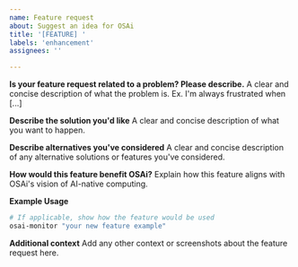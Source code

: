 ```yaml
---
name: Feature request
about: Suggest an idea for OSAi
title: '[FEATURE] '
labels: 'enhancement'
assignees: ''

---
```


**Is your feature request related to a problem? Please describe.**
A clear and concise description of what the problem is. Ex. I'm always frustrated when [...]

**Describe the solution you'd like**
A clear and concise description of what you want to happen.

**Describe alternatives you've considered**
A clear and concise description of any alternative solutions or features you've considered.

**How would this feature benefit OSAi?**
Explain how this feature aligns with OSAi's vision of AI-native computing.

**Example Usage**
```bash
# If applicable, show how the feature would be used
osai-monitor "your new feature example"
```

**Additional context**
Add any other context or screenshots about the feature request here.